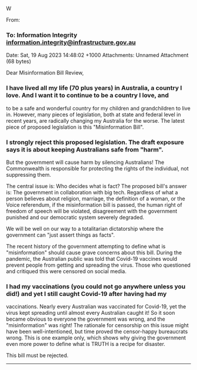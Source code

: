 W

From:
### To: Information Integrity <information.integrity@infrastructure.gov.au>
Date: Sat, 19 Aug 2023 14:48:02 +1000
Attachments: Unnamed Attachment (68 bytes)

Dear Misinformation Bill Review,

### I have lived all my life (70 plus years) in Australia, a country I love. And I want it to continue to be a country I love, and
to be a safe and wonderful country for my children and grandchildren to live in. However, many pieces of legislation,
both at state and federal level in recent years, are radically changing my Australia for the worse. The latest piece of
proposed legislation is this "Misinformation Bill".

### I strongly reject this proposed legislation. The draft exposure says it is about keeping Australians safe from "harm".
But the government will cause harm by silencing Australians! The Commonwealth is responsible for protecting the
rights of the individual, not suppressing them.

The central issue is: Who decides what is fact? The proposed bill's answer is: The government in collaboration with
big tech. Regardless of what a person believes about religion, marriage, the definition of a woman, or the Voice
referendum, if the misinformation bill is passed, the human right of freedom of speech will be violated, disagreement
with the government punished and our democratic system severely degraded.

We will be well on our way to a totalitarian dictatorship where the government can "just assert things as facts".

The recent history of the government attempting to define what is "misinformation" should cause grave concerns
about this bill. During the pandemic, the Australian public was told that Covid-19 vaccines would prevent people from
getting and spreading the virus. Those who questioned and critiqued this were censored on social media.

### I had my vaccinations (you could not go anywhere unless you did!) and yet I still caught Covid-19 after having had my
vaccinations. Nearly every Australian was vaccinated for Covid-19, yet the virus kept spreading until almost every
Australian caught it! So it soon became obvious to everyone the government was wrong, and the "misinformation"
was right! The rationale for censorship on this issue might have been well-intentioned, but time proved the
censor-happy bureaucrats wrong. This is one example only, which shows why giving the government even more
power to define what is TRUTH is a recipe for disaster.

This bill must be rejected.


-----

